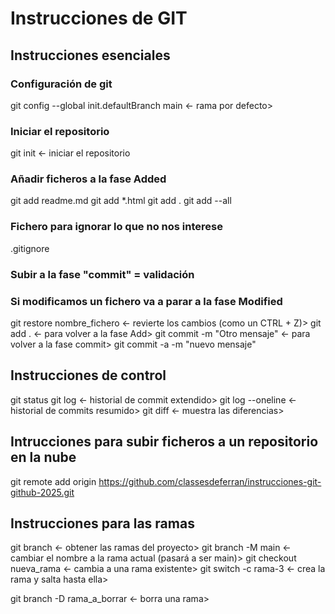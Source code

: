 # Instrucciones de GIT

## Instrucciones esenciales
### Configuración de git

git config --global init.defaultBranch main <- rama por defecto>


### Iniciar el repositorio
git init <- iniciar el repositorio
### Añadir ficheros a la fase Added
git add readme.md
git add *.html
git add .
git add --all
### Fichero para ignorar lo que no nos interese
.gitignore

### Subir a la fase "commit" = validación

### Si modificamos un fichero va a parar a la fase Modified
git restore nombre_fichero <- revierte los cambios (como un CTRL + Z)>
git add . <- para volver a la fase Add>
git commit -m "Otro mensaje" <- para volver a la fase commit>
git commit -a -m "nuevo mensaje"


## Instrucciones de control
git status
git log <- historial de commit extendido>
git log --oneline <- historial de commits resumido>
git diff <- muestra las diferencias>

## Intrucciones para subir ficheros a un repositorio en la nube
git remote add origin https://github.com/classesdeferran/instrucciones-git-github-2025.git  

## Instrucciones para las ramas
git branch <- obtener las ramas del proyecto>
git branch -M main <- cambiar el nombre a la rama actual (pasará a ser main)>
git checkout nueva_rama <- cambia a una rama existente>
git switch -c rama-3 <- crea la rama y salta hasta ella>

git branch -D rama_a_borrar <- borra una rama>
